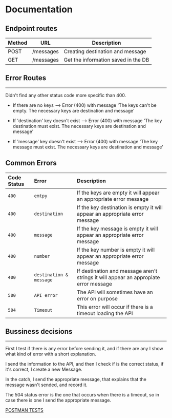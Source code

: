 # Documentation

## Endpoint routes

| Method | URL | Description |
|-------------|-------------|-------------|
| POST | /messages | Creating destination and message |
| GET | /messages | Get the information saved in the DB |




## Error Routes
---
Didn't find any other status code more specific than 400.

- If there are no keys --> Error (400) with message 'The keys can't be empty. The necessary keys are destination and message'

- If 'destination' key doesn't exist --> Error (400) with message 'The key destination must exist. The necessary keys are destination and message'

- If 'message' key doesn't exist --> Error (400) with message 'The key message must exist. The necessary keys are destination and message'

## Common Errors
| Code Status | Error     | Description                       |
| :-------- | :------- | :-------------------------------- |
| `400`      | `emtpy` | If the keys are empty it will appear an appropriate error message |
| `400`      | `destination` | If the key destination is empty it will appear an appropriate error message |
| `400`      | `message` | If the key message is empty it will appear an appropriate error message |
| `400`      | `number` | If the key number is empty it will appear an appropriate error message |
| `400`      | `destination & message` | If destination and message aren't strings it will appear an appropiate error message |
| `500`      | `API error` | The APi will sometimes have an error on purpose |
| `504`      | `Timeout` | This error will occur if there is a timeout loading the API |


## Bussiness decisions
---

First I test if there is any error before sending it, and if there are any I show what kind of error with a short explanation.

I send the information to the API, and then I check if is the correct status, if it's correct, I create a new Message.

In the catch, I send the appropriate message, that explains that the message wasn't sended, and record it.

The 504 status error is the one that occurs when there is a timeout, so in case there is one I send the appropriate message.



[POSTMAN TESTS](Tests-Exercise02.postman_collection.json)
<!-- | .env  | 
| PORT  | 
| MONDODB_URI  |  -->